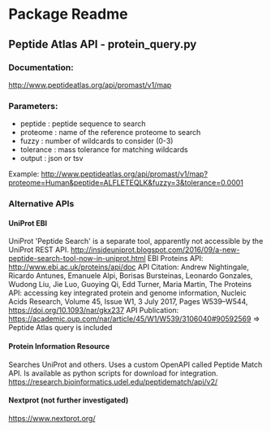 # Package Readme


## Peptide Atlas API - protein_query.py


### Documentation: 

http://www.peptideatlas.org/api/promast/v1/map

### Parameters:

* peptide :    peptide sequence to search
* proteome :   name of the reference proteome to search
* fuzzy :      number of wildcards to consider (0-3)
* tolerance :  mass tolerance for matching wildcards
* output : json or tsv

Example: http://www.peptideatlas.org/api/promast/v1/map?proteome=Human&peptide=ALFLETEQLK&fuzzy=3&tolerance=0.0001

### Alternative APIs

#### UniProt EBI
UniProt 'Peptide Search' is a separate tool, apparently not accessible by the UniProt REST API. http://insideuniprot.blogspot.com/2016/09/a-new-peptide-search-tool-now-in-uniprot.html
EBI Proteins API: http://www.ebi.ac.uk/proteins/api/doc
API Citation: Andrew Nightingale, Ricardo Antunes, Emanuele Alpi, Borisas Bursteinas, Leonardo Gonzales, Wudong Liu, Jie Luo, Guoying Qi, Edd Turner, Maria Martin, The Proteins API: accessing key integrated protein and genome information, Nucleic Acids Research, Volume 45, Issue W1, 3 July 2017, Pages W539–W544, https://doi.org/10.1093/nar/gkx237
API Publication: https://academic.oup.com/nar/article/45/W1/W539/3106040#90592569
=> Peptide Atlas query is included

#### Protein Information Resource
Searches UniProt and others. Uses a custom OpenAPI called Peptide Match API. Is available as python scripts for download for integration.
https://research.bioinformatics.udel.edu/peptidematch/api/v2/

#### Nextprot (not further investigated)
https://www.nextprot.org/

